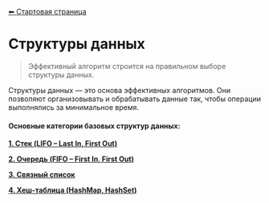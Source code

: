 [⬅ Стартовая страница](../README.md)  

# Структуры данных

> Эффективный алгоритм строится на правильном выборе структуры данных.

Структуры данных — это основа эффективных алгоритмов. Они позволяют организовывать и обрабатывать данные так, чтобы операции выполнялись за минимальное время.

#### Основные категории базовых структур данных:
**[1. Стек (LIFO – Last In, First Out)](dataStructures/stack.md)**

**[2. Очередь (FIFO – First In, First Out)](inDev.md)**

**[3. Связный список](inDev.md)**

**[4. Хеш-таблица (HashMap, HashSet)](inDev.md)**